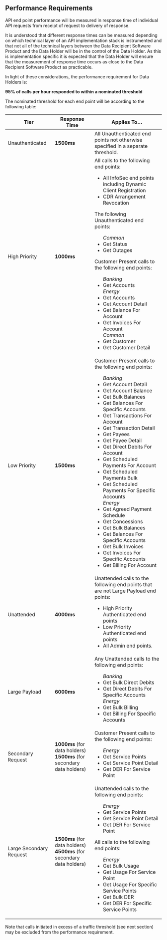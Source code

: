 ## Performance Requirements

API end point performance will be measured in response time of individual API requests from receipt of request to delivery of response.

It is understood that different response times can be measured depending on which technical layer of an API implementation stack is instrumented and that not all of the technical layers between the Data Recipient Software Product and the Data Holder will be in the control of the Data Holder.  As this is implementation specific it is expected that the Data Holder will ensure that the measurement of response time occurs as close to the Data Recipient Software Product as practicable.

In light of these considerations, the performance requirement for Data Holders is:

**95% of calls per hour responded to within a nominated threshold**

The nominated threshold for each end point will be according to the following table:

|Tier|Response Time|Applies To…|
|----|-------------|-----------|
|Unauthenticated|**1500ms**|All Unauthenticated end points not otherwise specified in a separate threshold.|
|High Priority|**1000ms**|All calls to the following end points:<ul><li>All InfoSec end points including Dynamic Client Registration</li><li>CDR Arrangement Revocation</li></ul>The following Unauthenticated end points:<ul>*Common*<li>Get Status</li><li>Get Outages</li></ul>Customer Present calls to the following end points:<ul>*Banking*<li>Get Accounts</li>*Energy*<li>Get Accounts</li><li>Get Account Detail</li><li>Get Balance For Account</li><li>Get Invoices For Account</li>*Common*<li>Get Customer</li><li>Get Customer Detail</li></ul>|
|Low Priority|**1500ms**|Customer Present calls to the following end points:<ul>*Banking*<li>Get Account Detail</li><li>Get Account Balance</li><li>Get Bulk Balances</li><li>Get Balances For Specific Accounts</li><li>Get Transactions For Account</li><li>Get Transaction Detail</li><li>Get Payees</li><li>Get Payee Detail</li><li>Get Direct Debits For Account</li><li>Get Scheduled Payments For Account</li><li>Get Scheduled Payments Bulk</li></li><li>Get Scheduled Payments For Specific Accounts</li>*Energy*<li>Get Agreed Payment Schedule</li><li>Get Concessions</li><li>Get Bulk Balances</li><li>Get Balances For Specific Accounts</li><li>Get Bulk Invoices</li><li>Get Invoices For Specific Accounts</li><li>Get Billing For Account</li></ul>|
|Unattended|**4000ms**|Unattended calls to the following end points that are not Large Payload end points:<ul><li>High Priority Authenticated end points</li><li>Low Priority Authenticated end points</li><li>All Admin end points.</li></ul>|
|Large Payload|**6000ms**|Any Unattended calls to the following end points:<ul>*Banking*<li>Get Bulk Direct Debits</li><li>Get Direct Debits For Specific Accounts</li>*Energy*<li>Get Bulk Billing</li><li>Get Billing For Specific Accounts</li></ul>|
|Secondary Request|**1000ms** (for data holders)<br/>**1500ms** (for secondary data holders)|Customer Present calls to the following end points:<ul>*Energy*<li>Get Service Points</li><li>Get Service Point Detail</li><li>Get DER For Service Point</li></ul>|
|Large Secondary Request|**1500ms** (for data holders)<br/>**4500ms** (for secondary data holders)|Unattended calls to the following end points:<ul>*Energy*<li>Get Service Points</li><li>Get Service Point Detail</li><li>Get DER For Service Point</li></ul>All calls to the following end points:<ul>*Energy*<li>Get Bulk Usage</li><li>Get Usage For Service Point</li><li>Get Usage For Specific Service Points</li><li>Get Bulk DER</li><li>Get DER For Specific Service Points</li></ul>|Customer Present calls to the following end points:<ul>*Energy*<li>Get Service Points</li><li>Get Service Point Detail</li><li>Get DER For Service Point</li></ul>|

Note that calls initiated in excess of a traffic threshold (see next section) may be excluded from the performance requirement.
